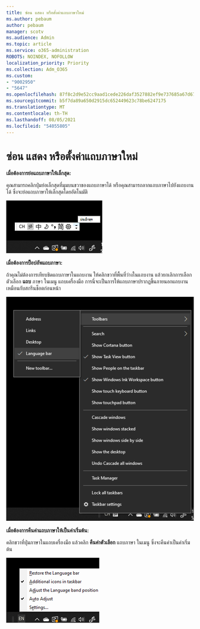 ```yaml
---
title: ซ่อน แสดง หรือตั้งค่าแถบภาษาใหม่
ms.author: pebaum
author: pebaum
manager: scotv
ms.audience: Admin
ms.topic: article
ms.service: o365-administration
ROBOTS: NOINDEX, NOFOLLOW
localization_priority: Priority
ms.collection: Adm_O365
ms.custom:
- "9002950"
- "5647"
ms.openlocfilehash: 87f8c2d9e52cc9aad1cede226daf3527882ef9e737685a67d671978c05c5a822
ms.sourcegitcommit: b5f7da89a650d2915dc652449623c78be6247175
ms.translationtype: MT
ms.contentlocale: th-TH
ms.lasthandoff: 08/05/2021
ms.locfileid: "54055805"
---
```

# <a name="hide-display-or-reset-the-language-bar"></a>ซ่อน แสดง หรือตั้งค่าแถบภาษาใหม่

**เมื่อต้องการย่อแถบภาษาให้เล็กสุด:**

คุณสามารถคลิกปุ่มย่อเล็กสุดที่มุมบนขวาของแถบภาษาได้ หรือคุณสามารถลากแถบภาษาไปยังแถบงานได้ ซึ่งจะย่อแถบภาษาให้เล็กสุดโดยอัตโนมัติ

![ย่อแถบภาษาให้เล็กสุด](media/minimize-language-bar.png)

**เมื่อต้องการป็อปอัพแถบภาษา:**

ถ้าคุณไม่ต้องการเทียบชิดแถบภาษาในแถบงาน ให้คลิกขวาที่พื้นที่ว่างในแถบงาน แล้วยกเลิกการเลือกตัวเลือก **แถบ** ภาษา ในเมนู แถบเครื่องมือ การนี่จะเป็นการให้แถบภาษาปรากฏขึ้นภายนอกแถบงาน เหมือนกับสกรีนช็อตก่อนหน้า

![แถบภาษาแบบป็อปอัพ](media/pop-out-language-bar.png)

**เมื่อต้องการคืนค่าแถบภาษาให้เป็นค่าเริ่มต้น:**

คลิกขวาที่ปุ่มภาษาในแถบเครื่องมือ แล้วคลิก **คืนค่าตัวเลือก** แถบภาษา ในเมนู ซึ่งจะคืนค่าเป็นค่าเริ่มต้น

![คืนค่าแถบภาษา](media/restore-language-bar.png)
